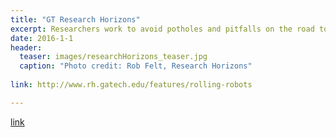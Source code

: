 ```yaml
---
title: "GT Research Horizons"
excerpt: Researchers work to avoid potholes and pitfalls on the road to autonomous vehicles
date: 2016-1-1
header:
  teaser: images/researchHorizons_teaser.jpg
  caption: "Photo credit: Rob Felt, Research Horizons"
  
link: http://www.rh.gatech.edu/features/rolling-robots

---
```


[link](#)
